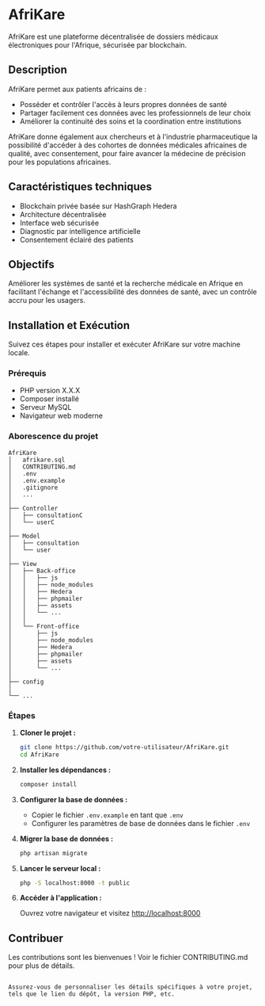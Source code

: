 # AfriKare

AfriKare est une plateforme décentralisée de dossiers médicaux électroniques pour l'Afrique, sécurisée par blockchain.

## Description

AfriKare permet aux patients africains de :

- Posséder et contrôler l'accès à leurs propres données de santé
- Partager facilement ces données avec les professionnels de leur choix
- Améliorer la continuité des soins et la coordination entre institutions

AfriKare donne également aux chercheurs et à l'industrie pharmaceutique la possibilité d'accéder à des cohortes de données médicales africaines de qualité, avec consentement, pour faire avancer la médecine de précision pour les populations africaines.

## Caractéristiques techniques

- Blockchain privée basée sur HashGraph Hedera
- Architecture décentralisée
- Interface web sécurisée
- Diagnostic par intelligence artificielle
- Consentement éclairé des patients

## Objectifs

Améliorer les systèmes de santé et la recherche médicale en Afrique en facilitant l'échange et l'accessibilité des données de santé, avec un contrôle accru pour les usagers.

## Installation et Exécution

Suivez ces étapes pour installer et exécuter AfriKare sur votre machine locale.

### Prérequis

- PHP version X.X.X
- Composer installé
- Serveur MySQL
- Navigateur web moderne

### Aborescence du projet
```
AfriKare
│   afrikare.sql
│   CONTRIBUTING.md
│   .env
│   .env.example
│   .gitignore
│   ...
│
├── Controller
│   ├── consultationC
│   └── userC
│
├── Model
│   ├── consultation
│   └── user
│
├── View
│   ├── Back-office
│   │   ├── js
│   │   ├── node_modules
│   │   ├── Hedera
│   │   ├── phpmailer
│   │   ├── assets
│   │   └── ...
│   │
│   └── Front-office
│       ├── js
│       ├── node_modules
│       ├── Hedera
│       ├── phpmailer
│       ├── assets
│       └── ...
│
├── config
│
└── ...
```

### Étapes

1. **Cloner le projet :**

   ```bash
   git clone https://github.com/votre-utilisateur/AfriKare.git
   cd AfriKare
   ```

2. **Installer les dépendances :**

   ```bash
   composer install
   ```

3. **Configurer la base de données :**

   - Copier le fichier `.env.example` en tant que `.env`
   - Configurer les paramètres de base de données dans le fichier `.env`

4. **Migrer la base de données :**

   ```bash
   php artisan migrate
   ```

5. **Lancer le serveur local :**

   ```bash
   php -S localhost:8000 -t public
   ```

6. **Accéder à l'application :**

   Ouvrez votre navigateur et visitez [http://localhost:8000](http://localhost:8000)

## Contribuer

Les contributions sont les bienvenues ! Voir le fichier CONTRIBUTING.md pour plus de détails.
```

Assurez-vous de personnaliser les détails spécifiques à votre projet, tels que le lien du dépôt, la version PHP, etc.